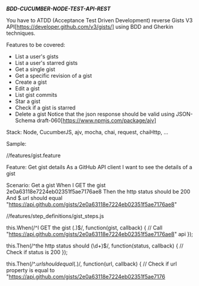 *****BDD-CUCUMBER-NODE-TEST-API-REST*****

You have to ATDD (Acceptance Test Driven Development) reverse Gists V3 API[https://developer.github.com/v3/gists/] 
using BDD and Gherkin techniques.

Features to be covered:
- List a user's gists
- List a user's starred gists
- Get a single gist
- Get a specific revision of a gist
- Create a gist
- Edit a gist
- List gist commits
- Star a gist
- Check if a gist is starred
- Delete a gist
Notice that the json response should be valid using JSON-Schema draft-060[https://www.npmjs.com/package/ajv]

Stack: Node, CucumberJS, ajv, mocha, chai, request, chaiHttp, ...

Sample:

//features/gist.feature

Feature: Get gist details
As a GitHub API client
I want to see the details of a gist 

Scenario: Get a gist
When I GET the gist 2e0a63118e7224eb02351f5ae7176ae8
Then the http status should be 200
And $.url should equal "https://api.github.com/gists/2e0a63118e7224eb02351f5ae7176ae8"

//features/step_definitions/gist_steps.js

this.When(/^I GET the gist (.)$/, function(gist, callback) {
// Call "https://api.github.com/gists/2e0a63118e7224eb02351f5ae7176ae8" api
});

this.Then(/^the http status should (\d+)$/, function(status, callback) {
// Check if status is 200
});

this.Then(/^$.url should equal (.)$/, function(url, callback) {
// Check if url property is equal to "https://api.github.com/gists/2e0a63118e7224eb02351f5ae7176